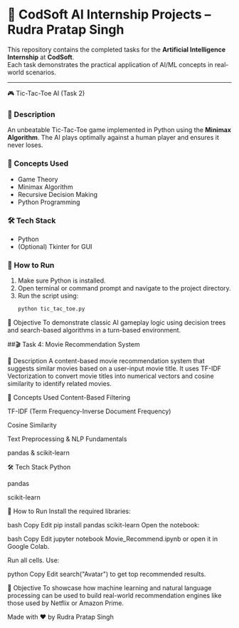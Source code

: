 # 🤖 CodSoft AI Internship Projects – Rudra Pratap Singh

This repository contains the completed tasks for the **Artificial Intelligence Internship** at **CodSoft**.  
Each task demonstrates the practical application of AI/ML concepts in real-world scenarios.

---

🎮 Tic-Tac-Toe AI (Task 2)

### 📌 Description
An unbeatable Tic-Tac-Toe game implemented in Python using the **Minimax Algorithm**. The AI plays optimally against a human player and ensures it never loses.

### 🧠 Concepts Used
- Game Theory
- Minimax Algorithm
- Recursive Decision Making
- Python Programming

### 🛠 Tech Stack
- Python
- (Optional) Tkinter for GUI

### 🚀 How to Run
1. Make sure Python is installed.
2. Open terminal or command prompt and navigate to the project directory.
3. Run the script using:
   ```bash
   python tic_tac_toe.py
🎯 Objective
To demonstrate classic AI gameplay logic using decision trees and search-based algorithms in a turn-based environment.

##🎬 Task 4: Movie Recommendation System

📌 Description
A content-based movie recommendation system that suggests similar movies based on a user-input movie title. It uses TF-IDF Vectorization to convert movie titles into numerical vectors and cosine similarity to identify related movies.

🧠 Concepts Used
Content-Based Filtering

TF-IDF (Term Frequency-Inverse Document Frequency)

Cosine Similarity

Text Preprocessing & NLP Fundamentals

pandas & scikit-learn

🛠 Tech Stack
Python

pandas

scikit-learn

🚀 How to Run
Install the required libraries:

bash
Copy
Edit
pip install pandas scikit-learn
Open the notebook:

bash
Copy
Edit
jupyter notebook Movie_Recommend.ipynb
or open it in Google Colab.

Run all cells. Use:

python
Copy
Edit
search("Avatar")
to get top recommended results.

🎯 Objective
To showcase how machine learning and natural language processing can be used to build real-world recommendation engines like those used by Netflix or Amazon Prime.

Made with ❤️ by Rudra Pratap Singh
